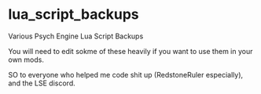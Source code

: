 # lua_script_backups
Various Psych Engine Lua Script Backups

You will need to edit sokme of these heavily if you want to use them in your own mods.

SO to everyone who helped me code shit up (RedstoneRuler especially), and the LSE discord.
